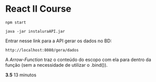React II Course
===============

```
npm start
```

```
java -jar instaluraAPI.jar
```

Entrar nesse link para a API gerar os dados no BD:

```
http://localhost:8080/gera/dados
```

A _Arrow-Function_ traz o conteúdo do escopo com ela para dentro da função (sem a necessidade de utilizar o .bind()).

**3.5** 13 minutos